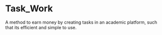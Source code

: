 # Task_Work
A method to earn money by creating tasks in an academic platform, such that its efficient and simple to use.
